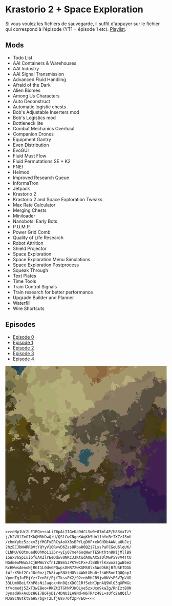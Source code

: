 # Krastorio 2 + Space Exploration

Si vous voulez les fichiers de sauvegarde, il suffit d'appuyer sur le fichier qui correspond à l'épisode (YT1 = épisode 1 etc). [Playlist](https://www.youtube.com/playlist?list=PLvhIoZslTNqmy5QQufs2QtMXNFYRe1Gri).

## Mods

- Todo List
- AAI Containers & Warehouses
- AAI Industry
- AAI Signal Transmission
- Advanced Fluid Handling
- Afraid of the Dark
- Alien Biomes
- Among Us Characters
- Auto Deconstruct
- Automatic logistic chests
- Bob's Adjustable Inserters mod
- Bob's Logistics mod
- Bottleneck lite
- Combat Mechanics Overhaul
- Companion Drones
- Equipment Gantry
- Even Distribution
- EvoGUI
- Fluid Must Flow
- Fluid Permutations SE + K2
- FNEI
- Helmod
- Improved Research Queue
- InformaTron
- Jetpack
- Krastorio 2
- Krastorio 2 and Space Exploration Tweaks
- Max Rate Calculator
- Merging Chests
- Miniloader
- Nanobots: Early Bots
- P.U.M.P.
- Power Grid Comb
- Quality of Life Research
- Robot Attrition
- Shield Projector
- Space Exploration
- Space Exploration Menu Simulations
- Space Exploration Postprocess
- Squeak Through
- Text Plates
- Time Tools
- Train Control Signals
- Train research for better performance
- Upgrade Builder and Planner
- Waterfill
- Wire Shortcuts

## Episodes

- [Episode 0](https://youtu.be/HLNrCXAv_cI)
- [Episode 1](https://youtu.be/0aiWxOLrKQ0)
- [Episode 2](https://youtu.be/duapq5nTh4Q)
- [Episode 3](https://youtu.be/ZpS5V9eucgI)
- [Episode 4](https://youtu.be/jJpuwDe4rjQ)

![Map](eIY8ueTro6.png)

```
>>>eNp1Ur2LE1EQn+caLiZ6pAiIIGeKa9dCLSw0+87mlAP/h83mxTzY
j/h2V8lZmOIKkQMRbDwQrU/QSlCwCNgoKAgKh5Un11hYnB+IXZzJ5mU
/chmYybz5zcxvZjYMGFyERCyAoXX8sBPYLgDHF+ekGHDbAANLa8UJej
2hzECJbN4RR8VtYQYyV10RvvD6ZssORbaH0Q2i7LssPaFCGeU6lqUK/
CLNMU/6QtmuedOOhMoi1Z5r+yIyQ7me46oqWwnTE5Hthtn8WijMllB9
15WxV6SpIuiofuAXZlrEeDdwvQNKCJJKtudAOEAX5zOlMwP59vV4TtU
NGdmewMWu5aCjBMWuYxfnI2B8mSJPKYwCPx+JlBBh7lKxwoazgwBbez
RcHWwsAenoNjRGI1L0dvGPQwps8HR72wKGMS0lx5WdDkBjBfUSETDGb
tWfrX5bf2CxJOc0nzj7k8iwpSNXtHOVz4WWtXMu0+fsWH5nnIQ0QopJ
VpmnTgJuEMjYz+7enRf/PjfTksvPX2/92rnbRHCB9jw0NVsPSV7pVUD
33LUm0BeLfXhP8sNiJaqok+Hn0QzXDGC1RfSebKJpnAQ9WlO3qXPWGc
tfvcmedj5ZxT3wEBeo+RKZt2TGhNPJWOLye5zxUxo9kaZg/RnIztBON
3ynad9k+AuDzH6I7B6FyDI/4DNUiLA9Nd+N6TR4z48L+sUfc2aQQ1l/
MJa8CNGtkt8aH5/bgFT2Lfj68v7Of2pP/EQ=<<<
```